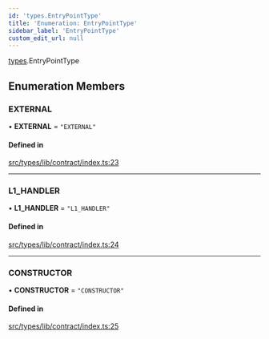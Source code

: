 ```yaml
---
id: 'types.EntryPointType'
title: 'Enumeration: EntryPointType'
sidebar_label: 'EntryPointType'
custom_edit_url: null
---
```


[types](../namespaces/types.md).EntryPointType

## Enumeration Members

### EXTERNAL

• **EXTERNAL** = `"EXTERNAL"`

#### Defined in

[src/types/lib/contract/index.ts:23](https://github.com/0xs34n/starknet.js/blob/v5.19.5/src/types/lib/contract/index.ts#L23)

---

### L1_HANDLER

• **L1_HANDLER** = `"L1_HANDLER"`

#### Defined in

[src/types/lib/contract/index.ts:24](https://github.com/0xs34n/starknet.js/blob/v5.19.5/src/types/lib/contract/index.ts#L24)

---

### CONSTRUCTOR

• **CONSTRUCTOR** = `"CONSTRUCTOR"`

#### Defined in

[src/types/lib/contract/index.ts:25](https://github.com/0xs34n/starknet.js/blob/v5.19.5/src/types/lib/contract/index.ts#L25)
